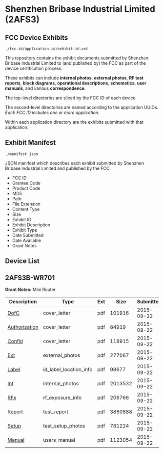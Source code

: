 # Shenzhen Bribase Industrial Limited (2AFS3)
## FCC Device Exhibits

```
./fcc-id/application-id/exhibit-id.ext
```

This repository contains the exhibit documents submitted by Shenzhen Bribase Industrial Limited to (and published by) the FCC as part of the device certification process.

These exhibits can include **internal photos**, **external photos**, **RF test reports**, **block diagrams**, **operational descriptions**, **schematics**, **user manuals**, and various **correspondence**.

The top-level directories are sliced by the FCC ID of each device.

The second-level directories are named according to the application UUIDs. *Each FCC ID includes one or more application.*

Within each application directory are the exhibits submitted with that application. 

## Exhibit Manifest

```
./manifest.json
```

JSON manifest which describes each exhibit submitted by Shenzhen Bribase Industrial Limited and published by the FCC.

- FCC ID
- Grantee Code
- Product Code
- MD5
- Path
- File Extension
- Content Type
- Size
- Exhibit ID
- Exhibit Description
- Exhibit Type
- Date Submitted
- Date Available
- Grant Notes

## Device List
## 2AFS3B-WR701
**Grant Notes:** Mini Router

| Description | Type | Ext | Size | Submitted | Available |
| ----------- | ---- | --- | ---- | --------- | --------- |
| [DofC](2AFS3B-WR701/93dfee7c9c309f116d91afe2ae0faed8/2757441.pdf) | cover_letter | pdf | 101916 | 2015-09-22 | 2015-09-22 |
| [Authorization](2AFS3B-WR701/93dfee7c9c309f116d91afe2ae0faed8/2757443.pdf) | cover_letter | pdf | 84919 | 2015-09-22 | 2015-09-22 |
| [Confid](2AFS3B-WR701/93dfee7c9c309f116d91afe2ae0faed8/2757444.pdf) | cover_letter | pdf | 118915 | 2015-09-22 | 2015-09-22 |
| [Ext](2AFS3B-WR701/93dfee7c9c309f116d91afe2ae0faed8/2757442.pdf) | external_photos | pdf | 277067 | 2015-09-22 | 2015-09-22 |
| [Label](2AFS3B-WR701/93dfee7c9c309f116d91afe2ae0faed8/2757446.pdf) | id_label_location_info | pdf | 98677 | 2015-09-22 | 2015-09-22 |
| [Int](2AFS3B-WR701/93dfee7c9c309f116d91afe2ae0faed8/2757445.pdf) | internal_photos | pdf | 2013532 | 2015-09-22 | 2015-09-22 |
| [RFx](2AFS3B-WR701/93dfee7c9c309f116d91afe2ae0faed8/2757448.pdf) | rf_exposure_info | pdf | 206766 | 2015-09-22 | 2015-09-22 |
| [Report](2AFS3B-WR701/93dfee7c9c309f116d91afe2ae0faed8/2757450.pdf) | test_report | pdf | 3880888 | 2015-09-22 | 2015-09-22 |
| [Setup](2AFS3B-WR701/93dfee7c9c309f116d91afe2ae0faed8/2757449.pdf) | test_setup_photos | pdf | 781224 | 2015-09-22 | 2015-09-22 |
| [Manual](2AFS3B-WR701/93dfee7c9c309f116d91afe2ae0faed8/2757447.pdf) | users_manual | pdf | 1123054 | 2015-09-22 | 2015-09-22 |

